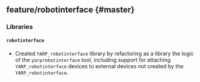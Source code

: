 feature/robotinterface {#master}
----------------------

### Libraries

#### `robotinterface`

* Created `YARP_robotinterface` library by refactoring as a library the logic of
  the `yarprobotinterface` tool, including support for attaching `YARP_robotinterface`
  devices to external devices not created by the `YARP_robotinterface`.
